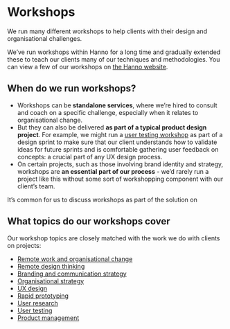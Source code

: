 # Workshops

We run many different workshops to help clients with their design and organisational challenges.

We’ve run workshops within Hanno for a long time and gradually extended these to teach our clients many of our techniques and methodologies. You can view a few of our workshops on [the Hanno website](https://hanno.co/workshops/).

## When do we run workshops?

* Workshops can be __standalone services__, where we’re hired to consult and coach on a specific challenge, especially when it relates to organisational change.
* But they can also be delivered __as part of a typical product design project__. For example, we might run a [user testing workshop](https://hanno.co/workshops/user-testing/) as part of a design sprint to make sure that our client understands how to validate ideas for future sprints and is comfortable gathering user feedback on concepts: a crucial part of any UX design process.
* On certain projects, such as those involving brand identity and strategy, workshops are __an essential part of our process__ - we’d rarely run a project like this without some sort of workshopping component with our client’s team.

It’s common for us to discuss workshops as part of the solution on

## What topics do our workshops cover

Our workshop topics are closely matched with the work we do with clients on projects:

* [Remote work and organisational change](https://hanno.co/workshops/remotify/)
* [Remote design thinking](https://hanno.co/workshops/remote-design-thinking/)
* [Branding and communication strategy]()
* [Organisational strategy]()
* [UX design](https://hanno.co/workshops/ux-slipper-camp/)
* [Rapid prototyping](https://hanno.co/workshops/rapid-prototyping-deep-dive/)
* [User research](https://hanno.co/workshops/user-research-deep-dive/)
* [User testing](https://hanno.co/workshops/user-testing/)
* [Product management]()
